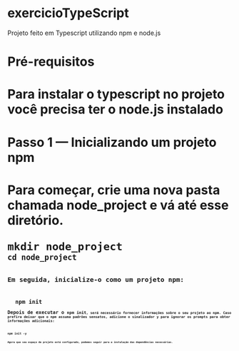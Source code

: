 # exercicioTypeScript

<p>Projeto feito em Typescript utilizando npm e node.js<p>
<h1>Pré-requisitos<h1>
  <p>Para instalar o typescript no projeto você precisa ter o node.js instalado</p>
<h1>Passo 1 — Inicializando um projeto npm<h1>
  <p>Para começar, crie uma nova pasta chamada node_project e vá até esse diretório.</p>
<code>mkdir node_project<code>
<code>cd node_project<code>
  <p>Em seguida, inicialize-o como um projeto npm:</p>
  <code>npm init<code>
<p>Depois de executar o <code>npm init<code>, será necessário fornecer informações sobre o seu projeto ao npm. Caso prefira deixar que o npm assuma padrões sensatos, adicione o sinalizador y para ignorar os prompts para obter informações adicionais:</p>
<code>npm init -y<code>
  <p>Agora que seu espaço de projeto está configurado, podemos seguir para a instalação das dependências necessárias.</p>

  
